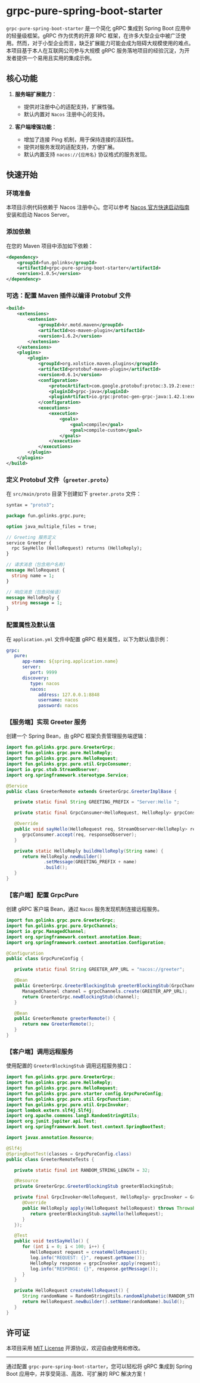 # grpc-pure-spring-boot-starter

`grpc-pure-spring-boot-starter` 是一个简化 gRPC 集成到 Spring Boot 应用中的轻量级框架。gRPC 作为优秀的开源 RPC 框架，在许多大型企业中被广泛使用。然而，对于小型企业而言，缺乏扩展能力可能会成为阻碍大规模使用的难点。本项目基于本人在互联网公司参与大规模 gRPC 服务落地项目的经验沉淀，为开发者提供一个易用且实用的集成示例。

## 核心功能

1. **服务端扩展能力**：
    - 提供对注册中心的适配支持，扩展性强。
    - 默认内置对 `Nacos` 注册中心的支持。

2. **客户端增强功能**：
    - 增加了连接 Ping 机制，用于保持连接的活跃性。
    - 提供对服务发现的适配支持，方便扩展。
    - 默认内置支持 `nacos://{应用名}` 协议格式的服务发现。

## 快速开始

### 环境准备

本项目示例代码依赖于 Nacos 注册中心。您可以参考 [Nacos 官方快速启动指南](https://nacos.io/docs/v2.3/quickstart/quick-start/) 安装和启动 Nacos Server。

### 添加依赖

在您的 Maven 项目中添加如下依赖：

```xml
<dependency>
    <groupId>fun.golinks</groupId>
    <artifactId>grpc-pure-spring-boot-starter</artifactId>
    <version>1.0.5</version>
</dependency>
```

### 可选：配置 Maven 插件以编译 Protobuf 文件

```xml
<build>
    <extensions>
        <extension>
            <groupId>kr.motd.maven</groupId>
            <artifactId>os-maven-plugin</artifactId>
            <version>1.6.2</version>
        </extension>
    </extensions>
    <plugins>
        <plugin>
            <groupId>org.xolstice.maven.plugins</groupId>
            <artifactId>protobuf-maven-plugin</artifactId>
            <version>0.6.1</version>
            <configuration>
                <protocArtifact>com.google.protobuf:protoc:3.19.2:exe:${os.detected.classifier}</protocArtifact>
                <pluginId>grpc-java</pluginId>
                <pluginArtifact>io.grpc:protoc-gen-grpc-java:1.42.1:exe:${os.detected.classifier}</pluginArtifact>
            </configuration>
            <executions>
                <execution>
                    <goals>
                        <goal>compile</goal>
                        <goal>compile-custom</goal>
                    </goals>
                </execution>
            </executions>
        </plugin>
    </plugins>
</build>
```

### 定义 Protobuf 文件（`greeter.proto`）

在 `src/main/proto` 目录下创建如下 `greeter.proto` 文件：

```protobuf
syntax = "proto3";

package fun.golinks.grpc.pure;

option java_multiple_files = true;

// Greeting 服务定义
service Greeter {
  rpc SayHello (HelloRequest) returns (HelloReply);
}

// 请求消息（包含用户名称）
message HelloRequest {
  string name = 1;
}

// 响应消息（包含问候语）
message HelloReply {
  string message = 1;
}
```

### 配置属性及默认值

在 `application.yml` 文件中配置 gRPC 相关属性，以下为默认值示例：

```yaml
grpc:
   pure:
      app-name: ${spring.application.name}
      server:
         port: 9999
      discovery:
         type: nacos
         nacos:
            address: 127.0.0.1:8848
            username: nacos
            password: nacos
```

### 【服务端】实现 Greeter 服务

创建一个 Spring Bean，由 gRPC 框架负责管理服务端逻辑：

```java
import fun.golinks.grpc.pure.GreeterGrpc;
import fun.golinks.grpc.pure.HelloReply;
import fun.golinks.grpc.pure.HelloRequest;
import fun.golinks.grpc.pure.util.GrpcConsumer;
import io.grpc.stub.StreamObserver;
import org.springframework.stereotype.Service;

@Service
public class GreeterRemote extends GreeterGrpc.GreeterImplBase {

   private static final String GREETING_PREFIX = "Server:Hello ";

   private static final GrpcConsumer<HelloRequest, HelloReply> grpcConsumer = GrpcConsumer.wrap(helloRequest -> buildHelloReply(helloRequest.getName()));

   @Override
   public void sayHello(HelloRequest req, StreamObserver<HelloReply> responseObserver) {
      grpcConsumer.accept(req, responseObserver);
   }

   private static HelloReply buildHelloReply(String name) {
      return HelloReply.newBuilder()
              .setMessage(GREETING_PREFIX + name)
              .build();
   }
}
```

### 【客户端】配置 GrpcPure

创建 gRPC 客户端 Bean，通过 `Nacos` 服务发现机制连接远程服务。

```java
import fun.golinks.grpc.pure.GreeterGrpc;
import fun.golinks.grpc.pure.GrpcChannels;
import io.grpc.ManagedChannel;
import org.springframework.context.annotation.Bean;
import org.springframework.context.annotation.Configuration;

@Configuration
public class GrpcPureConfig {

   private static final String GREETER_APP_URL = "nacos://greeter";

   @Bean
   public GreeterGrpc.GreeterBlockingStub greeterBlockingStub(GrpcChannels grpcChannels) {
      ManagedChannel channel = grpcChannels.create(GREETER_APP_URL);
      return GreeterGrpc.newBlockingStub(channel);
   }

   @Bean
   public GreeterRemote greeterRemote() {
      return new GreeterRemote();
   }
}
```

### 【客户端】调用远程服务

使用配置的 `GreeterBlockingStub` 调用远程服务接口：

```java
import fun.golinks.grpc.pure.GreeterGrpc;
import fun.golinks.grpc.pure.HelloReply;
import fun.golinks.grpc.pure.HelloRequest;
import fun.golinks.grpc.pure.starter.config.GrpcPureConfig;
import fun.golinks.grpc.pure.util.GrpcFunction;
import fun.golinks.grpc.pure.util.GrpcInvoker;
import lombok.extern.slf4j.Slf4j;
import org.apache.commons.lang3.RandomStringUtils;
import org.junit.jupiter.api.Test;
import org.springframework.boot.test.context.SpringBootTest;

import javax.annotation.Resource;

@Slf4j
@SpringBootTest(classes = GrpcPureConfig.class)
public class GreeterRemoteTests {

   private static final int RANDOM_STRING_LENGTH = 32;

   @Resource
   private GreeterGrpc.GreeterBlockingStub greeterBlockingStub;

   private final GrpcInvoker<HelloRequest, HelloReply> grpcInvoker = GrpcInvoker.wrap(new GrpcFunction<HelloRequest, HelloReply>() {
      @Override
      public HelloReply apply(HelloRequest helloRequest) throws Throwable {
         return greeterBlockingStub.sayHello(helloRequest);
      }
   });

   @Test
   public void testSayHello() {
      for (int i = 0; i < 100; i++) {
         HelloRequest request = createHelloRequest();
         log.info("REQUEST: {}", request.getName());
         HelloReply response = grpcInvoker.apply(request);
         log.info("RESPONSE: {}", response.getMessage());
      }
   }

   private HelloRequest createHelloRequest() {
      String randomName = RandomStringUtils.randomAlphabetic(RANDOM_STRING_LENGTH);
      return HelloRequest.newBuilder().setName(randomName).build();
   }
}
```

## 许可证

本项目采用 [MIT License](./LICENSE) 开源协议，欢迎自由使用和修改。

---

通过配置 `grpc-pure-spring-boot-starter`，您可以轻松将 gRPC 集成到 Spring Boot 应用中，并享受简洁、高效、可扩展的 RPC 解决方案！
